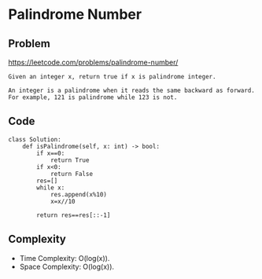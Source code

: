 # Palindrome Number
## Problem
https://leetcode.com/problems/palindrome-number/
```
Given an integer x, return true if x is palindrome integer.

An integer is a palindrome when it reads the same backward as forward. For example, 121 is palindrome while 123 is not.
```
## Code
```
class Solution:
    def isPalindrome(self, x: int) -> bool:
        if x==0:
            return True
        if x<0:
            return False
        res=[]
        while x:
            res.append(x%10)
            x=x//10
            
        return res==res[::-1]
```
## Complexity
- Time Complexity: O(log(x)).
- Space Complexity: O(log(x)).
